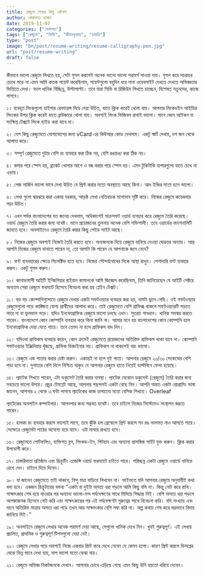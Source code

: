```yaml
---
title: রেজুমে লেখার কিছু কৌশল
author: আরাফাত হাসান
date: 2019-11-07
categories: ["পেশাগত"]
tags: ["রেজুমে", "সিভি", "জীবনবৃত্তান্ত", "চাকরি"]
type: "post"
image: "bn/post/resume-writing/resume-calligraphy-pen.jpg"
url: "post/resume-writing"
draft: false
---
```



কীভাবে ভালো রেজুমে লিখতে হয়, সেটা গুগল করলেই অনেক ভালো ভালো পরামর্শ পাওয়া যায়। গুগল করে সচরাচর চোখে পড়ে না এমন আমি কতক পয়েন্ট করেছিলাম, পয়েন্টগুলো বহুদিন ধরে নানা ওয়েবসাইট দেখতে দেখতে অভিজ্ঞতার ভিত্তিতে লেখা। ফলে খানিক বিচ্ছিন্ন, উল্টাপাল্টা। তবে যারা সিভি বা রিজিউম লিখতে চাচ্ছেন, বিশেষত নতুনদের, কাজে লাগবে।

১। ব্যবহৃত লিংকগুলো হাইপার রেফারেন্স দিয়ে দেয়া উচিত, যাতে ক্লিক করেই খোলা যায়। আপনার লিংকডইন আইডির লিংকের উপর ক্লিক করেই যাতে ব্রাউজারে খোলা যায়। অবশ্যই লিংক ভিজিবল রাখাই ভালো। মানে কোন আইকন বা সংক্ষিপ্ত টেক্সটে লিংক হাইড করা যাবে না।

২। বেশ কিছু রেজুমেতে যোগাযোগের জন্য vCard এর কিউআর কোড দেখলাম। একটু স্মার্ট দেখায়, দশ জন থেকে আলাদা করে।

৩। সম্পূর্ণ রেজুমেতে দুটার বেশি রং ব্যবহার করা ঠিক নয়, বেশি রঙাচঙা করা ঠিক নয়।

৪। কমার পরে স্পেস হয়, ব্রাকেট খোলার আগে ও বন্ধ করার পরে স্পেস হয়। এমন টুকিটাকি ব্যপারগুলো যাতে চোখ না এড়ায়।

৫। পেজ মার্জিন ভালো ভাবে দেখা উচিত যে প্রিন্ট করার মতো অবস্থাতে আছে কিনা। আধ ইঞ্চির মতো হলে ভালো।

৬। লেখা গুলো ঝরঝরে করা একান্ত দরকার, আড়ষ্ঠ লেখা নেতিবাচক মনোভাব সৃষ্টি করে। নিজের রেজুমে কয়েকবার পড়া উচিত।

৭। এখন পর্যন্ত বাংলাদেশের যত জনের দেখলাম, অধিকাংশই মাক্রসফট ওয়ার্ড ব্যবহার করে রেজুমে তৈরি করেছে। ওয়ার্ড রেজুমে তৈরি করার জন্য যথেষ্ট। মানে প্রয়োজনের তুলনায় অনেক বেশি শক্তিশালী। তবে ওয়ার্ডের ফাংশনালিটি জানতে হবে। অনলাইনেও রেজুমে তৈরি করার কিছু পেইড সাইট আছে।

৮। নিজের রেজুমে অবশ্যই নিজেই তৈরি করতে হবে। অন্যজনকে দিয়ে রেজুমে বানিয়ে নেওয়া ঘোরতর অন্যায়। আর আপনি নিজের রেজুমে বানাতে পারেন না, তো আপনি কি পারেন যে আপনাকে জবে নেবে?

৯। ফন্ট ব্যববহারের ক্ষেত্রে সিলেক্টিভ হতে হবে। নিজের সৌন্দর্যবোধের দিকে আস্থা রাখুন। পেশাদারি ফন্ট ব্যবহার করুন। একটু গুগল করুন।

১০। কানাডাবাসী আইটি ইন্জিনিয়ার রাইয়ান কামালকে আমি জিজ্ঞেস করেছিলাম, তিনি জানিয়েছেন যে আইটি সেক্টরে অন্যতম সেরা রেজুমে ফরম্যাট হিসেবে বিবেচনা করা হয় প্লেইন টেক্সট।

১১। বড় বড় কোম্পানিগুলোতে রেজুমে দেখার একটা সফটওয়্যার ব্যবহার করা হয়, নামটা ভুলে গেছি। ওই সফটওয়্যার রেজুমেগুলো পড়ে কাঙ্ক্ষিত যোগ্য প্রার্থীদের আলাদা করে। তাই রেজুমেতে বেশি গ্রাফিক্স থাকলে সফটওয়্যারটি পড়তে পারে না বা ভুলভাল পড়ে। যদিও ইনফোগ্রাফিক রেজুমে ভালো চলছে এখন। সুতরাং সাবধান। খানিক সমন্ময় করতে পারেন। বাংলাদেশে কোন কোম্পানি ব্যবহার করে কিনা জানি না। আমার মনে হয় বাংলাদেশের কোন কোম্পানি হলে ইনফোগ্রাফিক দেয়া যেতে পারে। তবে তেমন না হলে গ্রাফিকস বাদ দিন।

১২। যদিওবা গ্রাফিকস ব্যবহার করেন, কোন ক্রমেই রেজুমেতে প্রয়োজনের অতিরিক্ত গ্রাফিকস থাকা যাবে না। কোম্পানি সফটওয়্যার ইঞ্জিনিয়ার খুঁজছে, গ্রাফিক ডিজাইনার নয়। গ্রাফিকস না থাকলেই বরং ভালো।

১৩। রেজুমে এক পাতায় করার চেষ্টা করুন। একান্তই না হলে দুই পাতা। আপনার রেজুমে ২০/৩০ সেকেন্ডের বেশি পড়া হবে না। দুপাতার বেশি দিলে নিশ্চিত থাকুন যে আপনার রেজুমে হাতে নিয়েই ডাস্টবিনে ফেলা হয়েছে।

১৪। ল্যাটেক শিখতে পারেন, এটা ডকুমেন্ট তৈরি করার ব্যবস্থা। ল্যাটেক যেকোন ডকুমেন্ট (রেজুমে) তৈরি করার জন্য সবচেয়ে ভালো উপায়। প্রচুর টেমপ্লেট আছে, আপনার পছন্দসই একটা বেছে নিন। আপনি অন্তত একটা প্রোগ্রামিং ভাষা জানেন, আপনার ২ থেকে ৩ ঘন্টা লাগবে ল্যাটেকের কাজ চালানেো মতো বেসিক শিখতে। Overleaf

ল্যাটেকের অনলাইন কম্পাইলার। আপনপার জন্য সম্ভবত যথেষ্ট। তবে চাইলে নিজের সিস্টেমেও সংস্থাপন করতে পারেন।

১৫। হালকা রং ব্যবহার করলে ভালোই লাগে, তবে ঝুঁকি হল গ্রেস্কেলে প্রিন্ট করলে সব রঙ ভালমত নাও আসতে পারে। সেক্ষেত্রে রেজুমেটা পাঠের অযোগ্য হয়ে যাবে। এটা মাথায় রাখতে হবে।

১৬। রেজুমেতে পোর্টফলিও, ব্যক্তিগত ব্লগ, লিংকড-ইন, গিটহাব এবং অন্যান্য প্রাসঙ্গিক সাইট যুক্ত করুন। ক্লিক করার উপযোগী করে।

১৭। চাকরিদাতা প্রতিষ্ঠান এবং রিক্রুটিং এজেন্সি ওয়ার্ড ফরম্যাটে চাইতে পারে। পরিচ্ছন্ন একটা রেজুমে ওয়ার্ডে বানিয়ে রেখে দেন। চাইলে দিয়ে দিবেন।

১৮। যা জানেন রেজুমেতে তাই থাকবে, বিন্দু মাত্র বাড়িয়ে লিখবেন না। ভাইভতে যদি আপনার রেজুমে অনুযায়ীই কথা বলা হবে। একজন রিক্রুটারের বক্তব্য "একটা বা দুইটা অসত্য ধরা পড়লে আমি কিছু বলি না। কিন্তু নোট করে রাখি। সাক্ষাৎকার শেষ হয়ে যাওয়ার পর অন্যান্য ভালো-মন্দ পর্যবেক্ষণের সাথে মিলিয়ে সিদ্ধান্ত নিই। বেশি অসত্য ধরা পড়লে আশঙ্কাজনক হিসেবে নোট করি এবং সাক্ষৎকারের পর এই পর্যবেক্ষণটা গুরুত্বের সাথে বিবেচনা করি। যদি সংখ্যায় এবং মানে অতিরিক্ত মাত্রায় অসত্য ধরা পড়ে তখন আর সাক্ষাৎকার বেশি লম্বা করি না। অল্প কথায় শেষ করে ভদ্রভাবে বিদায় জানিয়ে দিই।"

১৯। অনলাইনে রেজুমে লেখার অনেক পরামর্শ দেয়া আছে, সেগুলো খানিক দেখে নিন। খুবই গুরুত্বপূ্র্ণ। এই লেখায় প্রচলিত, প্রাথমিক ও গুরুত্বপূর্ণ টিপসগুলো দেয়া নেই।

২০। রেজুমে লেখার পড়ে অবশ্যই নিজে একবার প্রিন্ট করে দেখে নেবেন যে কেমন হলো। কারণ প্রিন্ট করলে ডিসপ্লের থেকে ভিন্ন ভাবে দেখা যায়, মাপ ভালো মতো বোঝা যায়।

২১। রেজুমে অভিজ্ঞ নিকটজনকে দেখান। আপনার চোখে এড়িয়ে গেছে এমন কিছু উনি হয়তো ধরিয়ে দেবেন।